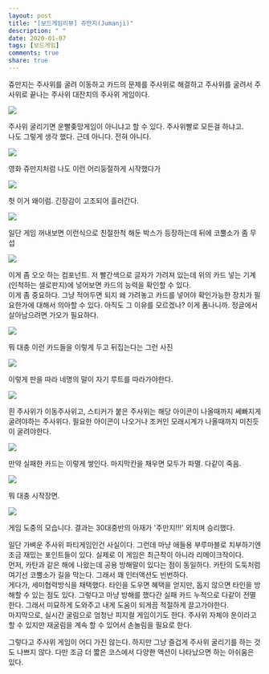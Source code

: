 ```yaml
---
layout: post
title: "[보드게임리뷰] 쥬만지(Jumanji)"
description: " "
date: 2020-01-07
tags: [보드게임]
comments: true
share: true
---
```



쥬만지는 주사위를 굴려 이동하고 카드의 문제를 주사위로 해결하고 주사위를 굴려서 주사위로 끝나는 주사위 대잔치의 주사위 게임이다.

![](https://post-phinf.pstatic.net/MjAxOTA2MDVfMTMz/MDAxNTU5NjYxNDExNjM3.mpkjRoEt827vvLinp7jPq5kgvV6nE9Wx3TOkV8OQPA8g.KsTVkLBX5mcN3eJpb8fHZD36mmL_m6xYh-FBjSFXvJ4g.JPEG/P20190531_122838994_11C65439-BE69-4F89-B057-0787598A57EF.jpg?type=w1200)

주사위 굴리기면 운빨좆망게임이 아니냐고 할 수 있다. 주사위빨로 모든걸 하냐고.  
나도 그렇게 생각 했다. 근데 아니다. 전혀 아니다.

![](https://movie-phinf.pstatic.net/20171127_109/1511748330310l4CF7_JPEG/movie_image.jpg?type=m665_443_2)

영화 쥬만지처럼 나도 이런 어리둥절하게 시작했다가

![](https://movie-phinf.pstatic.net/20171030_4/1509326888631160OE_JPEG/movie_image.jpg?type=m665_443_2)

헛 이거 왜이럼. 긴장감이 고조되어 흘러간다.

![](https://post-phinf.pstatic.net/MjAxOTA2MDVfMzAw/MDAxNTU5NjYxNDExNzE5.9PFJU9J7W9fRbBk4TsIWQrsSWd2Ihm56vVOVkxf2UxAg.U0lAIgnhWz2Kzytl8EaE3f1lxpRjs-sJBX4Nekyr9Swg.JPEG/P20190531_122946466_91B6DDDA-ABBA-4A91-92D9-094644BEC06D.jpg?type=w1200)

일단 게임 꺼내보면 이런식으로 친절한척 해둔 박스가 등장하는데 뒤에 코뿔소가 좀 무섭

![](https://post-phinf.pstatic.net/MjAxOTA2MDVfOTUg/MDAxNTU5NjYxNDExNzM5.dxvk9usSjdJJYLcKSyymCraqgd-vyuBymeOz3aiRAyUg.zJsqY0NZH5KQkG-50qkaiO9kuKaVBqQs6dQUp13ff2Mg.JPEG/P20190531_122932761_7559392F-71E5-41DB-9C16-B3C45B35A2E0.jpg?type=w1200)

이게 좀 오오 하는 컴포넌트. 저 빨간색으로 글자가 가려져 있는데 위의 카드 넣는 기계(인척하는 셀로판지)에 넣어보면 카드의 능력을 확인할 수 있다.  
이게 좀 중요하다. 그냥 적어두면 되지 왜 가려놓고 카드를 넣어야 확인가능한 장치가 필요한가에 대해서 의아할 수 있다. 아직도 그 이유를 모르겠나? 이게 폼나니까. 정글에서 살아남으려면 가오가 필요하다.

![](https://post-phinf.pstatic.net/MjAxOTA2MDVfMjcx/MDAxNTU5NjYxNDExNzUy.Ozs__mn47wZYTLQXzCqG7Onh8pJUe5oru6wcakAm0Vkg.4tDWVNN97GTJUazCZ5ysCzLKycVKy7ymMU2UhhSuf-Eg.JPEG/P20190521_174300331_FF2E2D40-0F9E-4EA6-B751-7A50A7DC1A23.jpg?type=w1200)

뭐 대충 이런 카드들을 이렇게 두고 뒤집는다는 그런 사진

![](https://post-phinf.pstatic.net/MjAxOTA2MDVfODYg/MDAxNTU5NjYxNDExNzQ4.EItLyjKucZYMb6TY09gE-FD5tWh3TfeqHX0rMF_RFrwg.MLw9UPpVm5RUBxuVl5AJDtNa3mK-9fx7Cat_WNybYqAg.JPEG/P20190521_180013088_BAC756B7-E595-4769-8D69-3CAC9B8DEE6D.jpg?type=w1200)

이렇게 판을 따라 네명의 말이 자기 루트를 따라가야한다.

![](https://post-phinf.pstatic.net/MjAxOTA2MDVfODYg/MDAxNTU5NjYxNDExNzMy.y1LJQjrmZAzmteSy5h7AbJicyTfLYyrwJLf0k7EDKh0g.OVr0zq9Ycud9AdUswrXyWhM4updet3sgOdUOgXHHcxIg.JPEG/P20190521_174253525_E1DCE119-21D6-46E8-BFEA-F3C492064B7E.jpg?type=w1200)

흰 주사위가 이동주사위고, 스티커가 붙은 주사위는 해당 아이콘이 나올때까지 쎄빠지게 굴려야하는 주사위다. 필요한 아이콘이 나오거나 조커인 모래시계가 나올때까지 미친듯이 굴려야한다.

![](https://post-phinf.pstatic.net/MjAxOTA2MDVfMTcw/MDAxNTU5NjYxNDEzNTMy.cUEsLLiYCFu41hpX5nHWwEum9BwspJVmgjpGln7Gmkkg.QohwHplE-UaxBMapA2wMKdpnYGBtDCiMZhy8slyn9YYg.JPEG/P20190521_180019527_1BDE523A-813F-4CFC-82B7-87EDA224BE7E.jpg?type=w1200)

만약 실패한 카드는 이렇게 쌓인다. 마지막칸을 채우면 모두가 파멸. 다같이 죽음.

![](https://post-phinf.pstatic.net/MjAxOTA2MDVfNDEg/MDAxNTU5NjYxNDEzMjk4.YF9Ot7TP_YK9jop9up_XTilamJ0igp_W81KqERjrCNcg.FtJY4Fba8YX8NvffnW1ZqW_zflzQwlIl8ogIzATVQJ4g.JPEG/P20190521_174234275_561ACC59-C55F-48AC-A2BF-B2F9C4E2BB55.jpg?type=w1200)

뭐 대충 시작장면.

![](https://post-phinf.pstatic.net/MjAxOTA2MDVfMjIx/MDAxNTU5NjYxNDEzNTI5.lz1-cRCzLBtjS-Om9bBPsXp_rulwdV0T17bMysjOLukg.P4uSzEn_MP3V_STPF4koBmP1OUcFQ0okrOmj5q1bZTQg.JPEG/P20190521_180016224_FAA63689-A936-4ABB-94D1-A8677A2C395E.jpg?type=w1200)

게임 도중의 모습니다. 결과는 30대중반의 아재가 '주만지!!!' 외치며 승리했다.  
  
일단 가벼운 주사위 파티게임인건 사실이다. 그런데 마냥 애들용 부루마블로 치부하기엔 조금 재밌는 포인트들이 있다. 실제로 이 게임은 최근작이 아니라 리메이크작이다.  
먼저, 카탄과 같은 해에 나왔는데 공용 방해말이 있다는 점이 동일하다. 카탄의 도둑처럼 여기선 코뿔소가 길을 막는다. 그래서 꽤 인터액션도 빈번하다.  
게다가, 세미협력방식을 채택했다. 타인을 도우면 혜택을 얻지만, 돕지 않으면 타인을 방해할 수 있는 점도 있다. 그렇다고 마냥 방해를 했다간 실패 카드 누적으로 다같이 전멸한다. 그래서 미묘하게 도와주고 내게 도움이 되게끔 적절하게 끌고가야한다.  
마지막으로, 실시간 굴림으로 엄청난 피지컬 게임이기도 한다. 주사위 자체야 운이라고 할 수 있지만 재굴림을 계속 할 수 있어서 손놀림을 필요로 한다.  
  
그렇다고 주사위 게임이 어디 가진 않는다. 하지만 그냥 즐겁게 주사위 굴리기를 하는 것도 나쁘지 않다. 다만 조금 더 짧은 코스에서 다양한 액션이 나타났으면 하는 아쉬움은 있다.